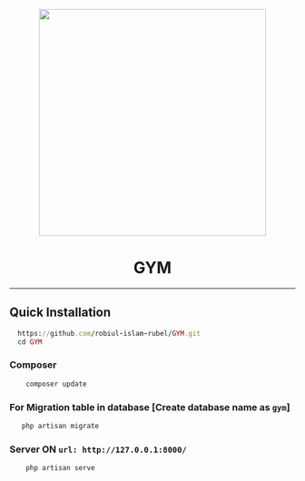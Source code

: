 <p align="center"><a href="https://laravel.com" target="_blank"><img src="https://raw.githubusercontent.com/laravel/art/master/logo-lockup/5%20SVG/2%20CMYK/1%20Full%20Color/laravel-logolockup-cmyk-red.svg" width="400"></a></p>
<h1 align="center">GYM</h1>
<hr>


## Quick Installation
  ```ruby
    https://github.com/robiul-islam-rubel/GYM.git
    cd GYM
   ``` 
### Composer
```ruby
    composer update
```  
 ### For Migration table in database [Create database name as ```gym```]
 ```ruby
    php artisan migrate
 ```  
### Server ON ```url: http://127.0.0.1:8000/```
```ruby
    php artisan serve
```
